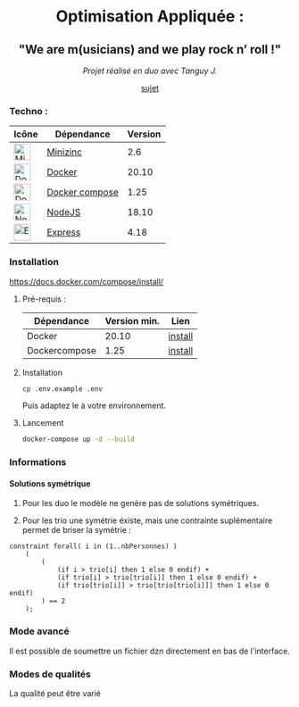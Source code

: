 <div align="center" style="text-align: center;">

# Optimisation Appliquée :
## "We are m(usicians) and we play rock n’ roll !"


_Projet réalisé en duo avec Tanguy J._

[sujet](./sujet.pdf)

</div>

### Techno :

| Icône | Dépendance | Version |
|-------|------------|---------|
|<img src="https://www.minizinc.org/MiniZn_logo.png" width="30" height="30" alt="Minizinc icon"> | [Minizinc](https://www.minizinc.org/) | 2.6 |
|<img src="https://www.docker.com/wp-content/uploads/2022/01/cropped-Docker-R-Logo-08-2018-Monochomatic-RGB_Moby-x1-32x32.png" width="30" height="30" alt="Docker icon"> | [Docker](https://www.docker.com/) | 20.10 |
|<img src="https://www.docker.com/wp-content/uploads/2022/01/cropped-Docker-R-Logo-08-2018-Monochomatic-RGB_Moby-x1-32x32.png" width="30" height="30" alt="Docker icon"> | [Docker compose](https://www.docker.com/) | 1.25 |
|<img src="https://nodejs.org/static/images/logo.svg" width="30" height="30" alt="NodeJS icon"> | [NodeJS](https://nodejs.org/) | 18.10 |
|<img src="https://expressjs.com/images/favicon.png" width="30" height="30" alt="ExpressJS icon"> | [Express](https://expressjs.com/) | 4.18 |


### Installation
https://docs.docker.com/compose/install/
1. Pré-requis :

    | Dépendance    | Version min. | Lien |
    |---------------|--------------|------|
    | Docker        |       20.10  | [install](https://docs.docker.com/get-docker/) |
	| Dockercompose |        1.25  | [install](https://docs.docker.com/compose/install/) |

2. Installation

    ```bash
	cp .env.example .env
	```
	Puis adaptez le à votre environnement.

3. Lancement

    ```bash
	docker-compose up -d --build
	```

### Informations

#### Solutions symétrique
1. Pour les duo le modèle ne genère pas de solutions symétriques.

2. Pour les trio une symétrie éxiste, mais une contrainte suplémentaire 
permet de briser la symétrie : 
```mzn
constraint forall( i in (1..nbPersonnes) )
	(	
		(
			(if i > trio[i] then 1 else 0 endif) +
			(if trio[i] > trio[trio[i]] then 1 else 0 endif) +
			(if trio[trio[i]] > trio[trio[trio[i]]] then 1 else 0 endif)
		) == 2
	);
```

### Mode avancé
Il est possible de soumettre un fichier dzn directement en bas de l'interface.


### Modes de qualités
La qualité peut être varié 